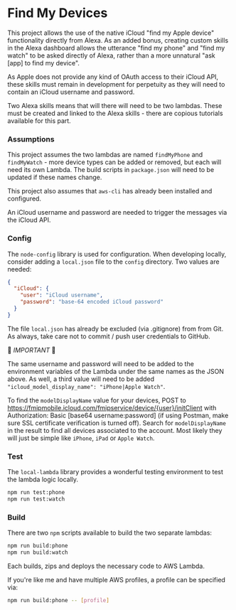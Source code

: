 # Find My Devices
This project allows the use of the native iCloud "find my Apple device" functionality directly from Alexa. As an added bonus, creating custom skills in the Alexa dashboard allows the utterance "find my phone" and "find my watch" to be asked directly of Alexa, rather than a more unnatural "ask [app] to find my device".  

As Apple does not provide any kind of OAuth access to their iCloud API, these skills must remain in development for perpetuity as they will need to contain an iCloud username and password.  

Two Alexa skills means that will there will need to be two lambdas. These must be created and linked to the Alexa skills - there are copious tutorials available for this part. 

### Assumptions

This project assumes the two lambdas are named `findMyPhone` and `findMyWatch` - more device types can be added or removed, but each will need its own Lambda. The build scripts in `package.json` will need to be updated if these names change. 

This project also assumes that `aws-cli` has already been installed and configured.

An iCloud username and password are needed to trigger the messages via the iCloud API. 

### Config

The `node-config` library is used for configuration. When developing locally, consider adding a `local.json` file to the `config` directory. Two values are needed:
```json
{
  "iCloud": {
    "user": "iCloud username",
    "password": "base-64 encoded iCloud password"
  }
}
```
The file `local.json` has already be excluded (via .gitignore) from from Git. As always, take care not to commit / push user credentials to GitHub.

&#x1F534; *IMPORTANT* &#x1F534;

The same username and password will need to be added to the environment variables of the Lambda under the same names as the JSON above. As well, a third value will need to be added `"icloud_model_display_name": "iPhone|Apple Watch"`. 

To find the `modelDisplayName` value for your devices, POST to https://fmipmobile.icloud.com/fmipservice/device/{user}/initClient with Authorization: Basic [base64 username:password] (if using Postman, make sure SSL certificate verification is turned off). Search for `modelDisplayName` in the result to find all devices associated to the account. Most likely they will just be simple like `iPhone`, `iPad` or `Apple Watch`. 

### Test

The `local-lambda` library provides a wonderful testing environment to test the lambda logic locally.

```bash
npm run test:phone
npm run test:watch
```

### Build

There are two `npm` scripts available to build the two separate lambdas:
```bash
npm run build:phone
npm run build:watch
```
Each builds, zips and deploys the necessary code to AWS Lambda.

If you're like me and have multiple AWS profiles, a profile can be specified via:
```bash
npm run build:phone -- [profile]
``` 
